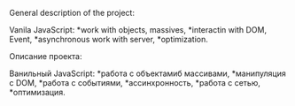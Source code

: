 General description of the project:

Vanila JavaScript: *work with objects, massives, *interactin with DOM, Event, *asynchronous work with server, *optimization.

Описание проекта:

Ванильный JavaScript: *работа с объектамиб массивами, *манипуляция с DOM, *работа с событиями, *ассинхронность, *работа с сетью, *оптимизация.
